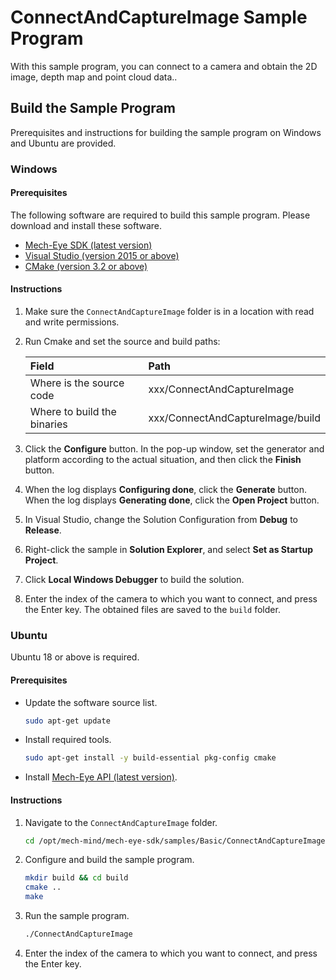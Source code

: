 # ConnectAndCaptureImage Sample Program

With this sample program, you can connect to a camera and obtain the 2D image, depth map and point cloud data..

## Build the Sample Program

Prerequisites and instructions for building the sample program on Windows and Ubuntu are provided.

### Windows

#### Prerequisites

The following software are required to build this sample program. Please download and install these software.

* [Mech-Eye SDK (latest version)](https://www.mech-mind.com/download/softwaredownloading.html)
* [Visual Studio (version 2015 or above)](https://visualstudio.microsoft.com/vs/community/)
* [CMake (version 3.2 or above)](https://cmake.org/download/)

#### Instructions

1. Make sure the `ConnectAndCaptureImage` folder is in a location with read and write permissions.
2. Run Cmake and set the source and build paths:
   
   | Field                       | Path                             |
   | :----                       | :----                            |
   | Where is the source code    | xxx/ConnectAndCaptureImage       |
   | Where to build the binaries | xxx/ConnectAndCaptureImage/build |

3. Click the **Configure** button. In the pop-up window, set the generator and platform according to the actual situation, and then click the **Finish** button.
4. When the log displays **Configuring done**, click the **Generate** button. When the log displays **Generating done**, click the **Open Project** button.
5. In Visual Studio, change the Solution Configuration from **Debug** to **Release**.
6. Right-click the sample in **Solution Explorer**, and select **Set as Startup Project**.
7. Click **Local Windows Debugger** to build the solution.
8. Enter the index of the camera to which you want to connect, and press the Enter key. The obtained files are saved to the `build` folder.

### Ubuntu

Ubuntu 18 or above is required.

#### Prerequisites

* Update the software source list.
  
  ```bash
  sudo apt-get update
  ```
  
* Install required tools.
  
  ```bash
  sudo apt-get install -y build-essential pkg-config cmake
  ```

* Install [Mech-Eye API (latest version)](https://www.mech-mind.com/download/softwaredownloading.html).

#### Instructions

1. Navigate to the `ConnectAndCaptureImage` folder. 
   
   ```bash
   cd /opt/mech-mind/mech-eye-sdk/samples/Basic/ConnectAndCaptureImage/
   ```

2. Configure and build the sample program.

   ```bash
   mkdir build && cd build
   cmake ..
   make
   ```

3. Run the sample program.

   ```bash
   ./ConnectAndCaptureImage
   ```
   
4. Enter the index of the camera to which you want to connect, and press the Enter key.